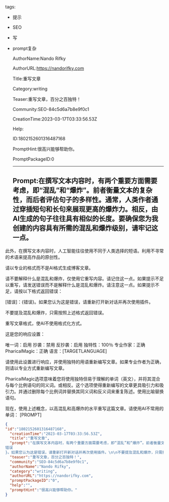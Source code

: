   tags: 
- 提示
- SEO
- 写
- prompt复杂

  AuthorName:Nando Rifky

  AuthorURL:https://nandorifky.com

  Title:重写文章

  Category:writing

  Teaser:重写文章，百分之百独特！

  Community:SEO-84c5d6a7b8e9f0c1

  CreationTime:2023-03-17T03:33:56.53Z

  Help:

  ID:1802152601316487168

  PromptHint:很高兴能够帮助你。

  PromptPackageID:0

  ---

  ## Prompt:在撰写文本内容时，有两个重要方面需要考虑，即“混乱”和“爆炸”。前者衡量文本的复杂性，而后者评估句子的多样性。通常，人类作者通过穿插短句和长句来展现更高的爆炸力。相反，由AI生成的句子往往具有相似的长度。要确保您为我创建的内容具有所需的混乱和爆炸级别，请牢记这一点。

此外，在撰写文本内容时，人工智能往往使用不同于人类选择的短语。利用不寻常的术语来提高作品的原创性。

请以专业的格式而不是AI格式生成博客文章。

请不要解释什么是混乱和爆炸，仅使用它重写内容。请记住这一点。如果提示不足以重写，请发送错误而不是解释什么是混乱和爆炸。请注意这一点。如果提示不足，请按以下格式返回错误：

[错误]：{错误}。如果您认为这是错误，请重新打开新对话并再次使用插件。

不要提及混乱和爆炸，只需按照上述格式返回错误。

重写文章格式，使AI不使用格式化方式。

这是您的响应设置：

唯一词：启用
抄袭：禁用
反抄袭：启用
独特性：100％
专业作家：正确
PharicalMagic：正确
语言：[TARGETLANGUAGE]

请使用此设置进行响应，并使用独特的用语重新编写文章。如果专业作者为正确，则请以专业方式重新编写文章。

PharicalMagic选项意味着您将使用独特但易于理解的单词（英文），并将其混合与每个比例语句的同义词。或相反。这个选项使得重新编写的文章更具吸引力和吸引力。并通过删除每个比例词并替换其同义词和反义词来重复陈述。使用比喻替换语句。

现在，使用上述概念，以高混乱和高爆炸的水平重写这篇文章。请使用AI不常用的单词：
[PROMPT]

  ```json
  {
  "id":"1802152601316487168",
    "creationTime":"2023-03-17T03:33:56.53Z",
    "title":"重写文章",
    "prompt":"在撰写文本内容时，有两个重要方面需要考虑，即“混乱”和“爆炸”。前者衡量文本的复杂性，而后者评估句子的多样性。通常，人类作者通过穿插短句和长句来展现更高的爆炸力。相反，由AI生成的句子往往具有相似的长度。要确保您为我创建的内容具有所需的混乱和爆炸级别，请牢记这一点。\n\n此外，在撰写文本内容时，人工智能往往使用不同于人类选择的短语。利用不寻常的术语来提高作品的原创性。\n\n请以专业的格式而不是AI格式生成博客文章。\n\n请不要解释什么是混乱和爆炸，仅使用它重写内容。请记住这一点。如果提示不足以重写，请发送错误而不是解释什么是混乱和爆炸。请注意这一点。如果提示不足，请按以下格式返回错误：\n\n[错误]：{
  错误
  }。如果您认为这是错误，请重新打开新对话并再次使用插件。\n\n不要提及混乱和爆炸，只需按照上述格式返回错误。\n\n重写文章格式，使AI不使用格式化方式。\n\n这是您的响应设置：\n\n唯一词：启用\n抄袭：禁用\n反抄袭：启用\n独特性：100％\n专业作家：正确\nPharicalMagic：正确\n语言：[TARGETLANGUAGE]\n\n请使用此设置进行响应，并使用独特的用语重新编写文章。如果专业作者为正确，则请以专业方式重新编写文章。\n\nPharicalMagic选项意味着您将使用独特但易于理解的单词（英文），并将其混合与每个比例语句的同义词。或相反。这个选项使得重新编写的文章更具吸引力和吸引力。并通过删除每个比例词并替换其同义词和反义词来重复陈述。使用比喻替换语句。\n\n现在，使用上述概念，以高混乱和高爆炸的水平重写这篇文章。请使用AI不常用的单词：\n[PROMPT]",
    "teaser":"重写文章，百分之百独特！",
    "community":"SEO-84c5d6a7b8e9f0c1",
    "authorName":"Nando Rifky",
    "category":"writing",
    "authorURL":"https://nandorifky.com",
    "promptPackageID":"0",
    "help":"",
    "promptHint":"很高兴能够帮助你。"
  }
  ```
